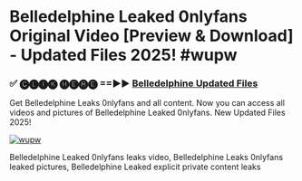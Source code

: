 # Belledelphine Leaked 0nlyfans Original Video [Preview & Download] - Updated Files 2025! #wupw

<h3>✅ 🅒🅛🅘🅚 🅗🅔🅡🅔 ==►► <a href="https://mediafile.pages.dev?q=Belledelphine&ref=B5R" rel="nofollow">Belledelphine Updated Files</a></h3>

Get Belledelphine Leaks 0nlyfans and all content. Now you can access all videos and pictures of Belledelphine Leaked 0nlyfans. New Updated Files 2025!

[![wupw](https://github.com/user-attachments/assets/f5210949-1d50-4880-9bd9-f37c6975c838)](https://mediafile.pages.dev?q=Belledelphine&ref=B5R)

Belledelphine Leaked 0nlyfans leaks video, Belledelphine Leaks 0nlyfans leaked pictures, Belledelphine Leaked explicit private content leaks